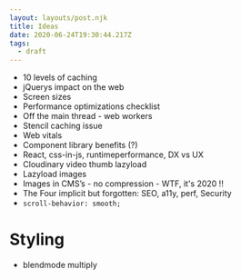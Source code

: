 ```yaml
---
layout: layouts/post.njk
title: Ideas
date: 2020-06-24T19:30:44.217Z
tags:
  - draft
---
```

* 10 levels of caching
* jQuerys impact on the web
* Screen sizes
* Performance optimizations checklist
* Off the main thread - web workers
* Stencil caching issue
* Web vitals
* Component library benefits (?)
* React, css-in-js, runtimeperformance, DX vs UX
* Cloudinary video thumb lazyload
* Lazyload images
* Images in CMS’s - no compression - WTF, it's 2020 !!
* The Four implicit but forgotten: SEO, a11y, perf, Security 
* `scroll-behavior: smooth;`

# Styling

* blendmode multiply